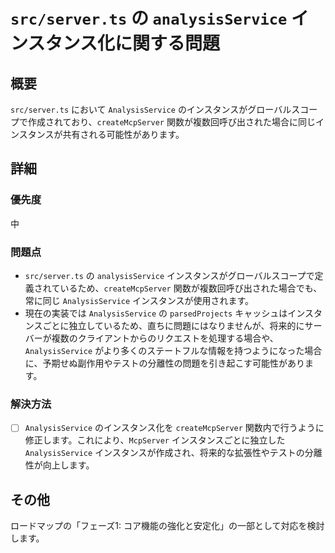 # `src/server.ts` の `analysisService` インスタンス化に関する問題

## 概要
`src/server.ts` において `AnalysisService` のインスタンスがグローバルスコープで作成されており、`createMcpServer` 関数が複数回呼び出された場合に同じインスタンスが共有される可能性があります。

## 詳細
### 優先度
中

### 問題点
*   `src/server.ts` の `analysisService` インスタンスがグローバルスコープで定義されているため、`createMcpServer` 関数が複数回呼び出された場合でも、常に同じ `AnalysisService` インスタンスが使用されます。
*   現在の実装では `AnalysisService` の `parsedProjects` キャッシュはインスタンスごとに独立しているため、直ちに問題にはなりませんが、将来的にサーバーが複数のクライアントからのリクエストを処理する場合や、`AnalysisService` がより多くのステートフルな情報を持つようになった場合に、予期せぬ副作用やテストの分離性の問題を引き起こす可能性があります。

### 解決方法
- [ ] `AnalysisService` のインスタンス化を `createMcpServer` 関数内で行うように修正します。これにより、`McpServer` インスタンスごとに独立した `AnalysisService` インスタンスが作成され、将来的な拡張性やテストの分離性が向上します。

## その他
ロードマップの「フェーズ1: コア機能の強化と安定化」の一部として対応を検討します。
